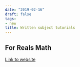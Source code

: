 ```yaml
---
date: "2019-02-16"
draft: false
tags:
- new
title: Written subject tutorials
---
```


## For Reals Math
[Link to website](https://for-reals.gitbook.io/project/)